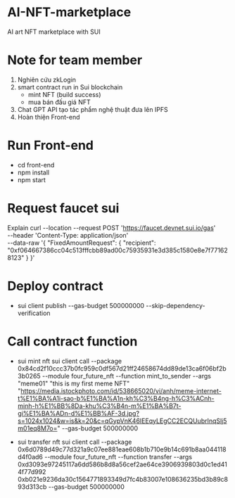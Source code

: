 # AI-NFT-marketplace
AI art NFT marketplace with SUI 
# Note for team member
1. Nghiên cứu zkLogin
2. smart contract run in Sui blockchain
   - mint NFT (build success)
   - mua bán đấu giá NFT
3. Chat GPT API tạo tác phẩm nghệ thuật đưa lên IPFS
4. Hoàn thiện Front-end
# Run Front-end
- cd front-end
- npm install
- npm start
# Request faucet sui
Explain
curl --location --request POST 'https://faucet.devnet.sui.io/gas' \
--header 'Content-Type: application/json' \
--data-raw '{
    "FixedAmountRequest": {
        "recipient": "0xf064667386cc04c513fffcbb89ad00c75935931e3d385c1580e8e7f771628123"
    }
}'
# Deploy contract
- sui client publish --gas-budget 500000000 --skip-dependency-verification 
# Call contract function
- sui mint nft
sui client call --package 0x84cd2f10ccc37b0fc959c0df567d21ff24658674dd89de13ca6f06bf2b3b0265 --module four_future_nft --function mint_to_sender --args "meme01" "this is my first meme NFT" "https://media.istockphoto.com/id/538665020/vi/anh/meme-internet-t%E1%BA%A1i-sao-b%E1%BA%A1n-kh%C3%B4ng-h%C3%ACnh-minh-h%E1%BB%8Da-khu%C3%B4n-m%E1%BA%B7t-gi%E1%BA%ADn-d%E1%BB%AF-3d.jpg?s=1024x1024&w=is&k=20&c=qGypVnK46IEEqyLEgCC2ECQUubrInqSlj5m01eq8M7o=" --gas-budget 500000000

- sui transfer nft
sui client call --package 0x6d0789d49c77d321a9c07ee881eae608b1b710e9b14c691b8aa044118d4f0ad6 --module four_future_nft --function transfer --args 0xd3093e97245117a6dd586b8d8a56cef2ae64ce3906939803d0c1ed414f77d992 0xb021e9236da30c1564771893349d7fc4b83007e108636235bd3b89c893d313cb --gas-budget 500000000
